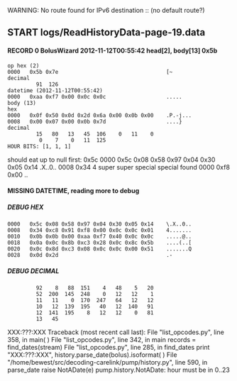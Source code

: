 WARNING: No route found for IPv6 destination :: (no default route?)
## START logs/ReadHistoryData-page-19.data
#### RECORD 0 BolusWizard 2012-11-12T00:55:42 head[2], body[13] 0x5b
    op hex (2)
    0000   0x5b 0x7e                                  [~
    decimal
             91  126
    datetime (2012-11-12T00:55:42)
    0000   0xaa 0xf7 0x00 0x0c 0x0c                   .....
    body (13)
    hex
    0000   0x0f 0x50 0x0d 0x2d 0x6a 0x00 0x0b 0x00    .P.-j...
    0008   0x00 0x07 0x00 0x0b 0x7d                   ....}
    decimal
             15   80   13   45  106    0   11    0
              0    7    0   11  125
    HOUR BITS: [1, 1, 1]

should eat up to null first: 0x5c
0000   0x5c 0x08 0x58 0x97 0x04 0x30 0x05 0x14    \.X..0..
0008   0x34                                       4
super super special
special found
0000   0xf8 0x00                                  ..
#### MISSING DATETIME, reading more to debug
##### DEBUG HEX
    0000   0x5c 0x08 0x58 0x97 0x04 0x30 0x05 0x14    \.X..0..
    0008   0x34 0xc8 0x91 0xf8 0x00 0x0c 0x0c 0x01    4.......
    0010   0x0b 0x0b 0x00 0xaa 0xf7 0x40 0x0c 0x0c    .....@..
    0018   0x0a 0x0c 0x8b 0xc3 0x28 0x0c 0x8c 0x5b    ....(..[
    0020   0x0c 0x8d 0xc3 0x08 0x0c 0x0c 0x00 0x51    .......Q
    0028   0x0d 0x2d                                  .-
##### DEBUG DECIMAL
             92    8   88  151    4   48    5   20
             52  200  145  248    0   12   12    1
             11   11    0  170  247   64   12   12
             10   12  139  195   40   12  140   91
             12  141  195    8   12   12    0   81
             13   45
XXX:???:XXX
Traceback (most recent call last):
  File "list_opcodes.py", line 358, in <module>
    main( )
  File "list_opcodes.py", line 342, in main
    records = find_dates(stream)
  File "list_opcodes.py", line 285, in find_dates
    print "XXX:???:XXX", history.parse_date(bolus).isoformat( )
  File "/home/bewest/src/decoding-carelink/pump/history.py", line 590, in parse_date
    raise NotADate(e)
pump.history.NotADate: hour must be in 0..23
